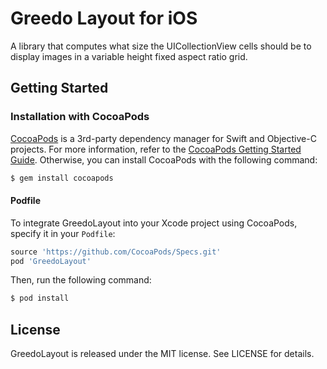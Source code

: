 # Greedo Layout for iOS
A library that computes what size the UICollectionView cells should be to display images in a variable height fixed aspect ratio grid.

## Getting Started

### Installation with CocoaPods
[CocoaPods](cocoapods.org) is a 3rd-party dependency manager for Swift and Objective-C projects. For more information, refer to the [CocoaPods Getting Started Guide](https://guides.cocoapods.org/using/getting-started.html). Otherwise, you can install CocoaPods with the following command:

```bash
$ gem install cocoapods
```

#### Podfile
To integrate GreedoLayout into your Xcode project using CocoaPods, specify it in your `Podfile`:

```ruby
source 'https://github.com/CocoaPods/Specs.git'
pod 'GreedoLayout'
```

Then, run the following command:

```bash
$ pod install
```

## License
GreedoLayout is released under the MIT license. See LICENSE for details.
